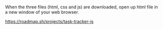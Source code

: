 When the three files (html, css and js) are downloaded, open up html file in a new window of your web browser.

https://roadmap.sh/projects/task-tracker-js
